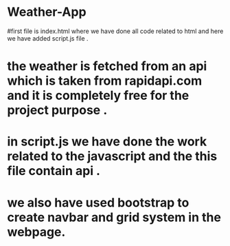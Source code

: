 # Weather-App
#first file is index.html  where we have done all code related to html and here we have added script.js file .
# the weather is fetched from an api which is taken from rapidapi.com and it is completely free for the project purpose .
# in script.js we have done the work related to the javascript and the this file contain api . 
# we also have used bootstrap to create navbar and grid system in the webpage.
